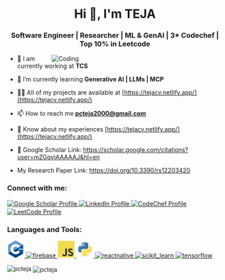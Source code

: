 <h1 align="center">Hi 👋, I'm TEJA</h1>
<h3 align="center">Software Engineer | Researcher | ML & GenAI | 3* Codechef | Top 10% in Leetcode</h3>

<img align = "right" alt = "Coding" width = "400" src = "https://cdn.dribbble.com/users/1292677/screenshots/6139167/avento.gif"/>

- 🔭 I am currently working at **TCS**

- 🌱 I’m currently learning **Generative AI | LLMs | MCP**

- 👨‍💻 All of my projects are available at [https://tejacv.netlify.app/](https://tejacv.netlify.app/)

- 📫 How to reach me **pcteja2000@gmail.com**

- 📄 Know about my experiences [https://tejacv.netlify.app/](https://tejacv.netlify.app/)

- 📄 Google Scholar Link: https://scholar.google.com/citations?user=mZGqviAAAAAJ&hl=en

- My Research Paper Link: https://doi.org/10.3390/rs12203420

<h3 align="left">Connect with me:</h3>
<p align="left">
  <!-- Google Scholar -->
  <a href="https://scholar.google.com/citations?user=mZGqviAAAAAJ&hl=en" target="_blank">
    <img align="center" src="https://raw.githubusercontent.com/simple-icons/simple-icons/develop/icons/googlescholar.svg" alt="Google Scholar Profile" height="30" width="40" />
  </a>
  <!-- LinkedIn -->
  <a href="https://www.linkedin.com/in/teja-p-c-589546173/" target="_blank">
    <img align="center" src="https://raw.githubusercontent.com/rahuldkjain/github-profile-readme-generator/master/src/images/icons/Social/linked-in-alt.svg" alt="LinkedIn Profile" height="30" width="40" />
  </a>
  <!-- CodeChef -->
  <a href="https://www.codechef.com/users/pcteja" target="_blank">
    <img align="center" src="https://cdn.jsdelivr.net/npm/simple-icons@3.1.0/icons/codechef.svg" alt="CodeChef Profile" height="30" width="40" />
  </a>
  <!-- LeetCode -->
  <a href="https://leetcode.com/pc2827/" target="_blank">
    <img align="center" src="https://raw.githubusercontent.com/rahuldkjain/github-profile-readme-generator/master/src/images/icons/Social/leet-code.svg" alt="LeetCode Profile" height="30" width="40" />
  </a>
</p>

<h3 align="left">Languages and Tools:</h3>
<p align="left"> <a href="https://www.w3schools.com/cpp/" target="_blank"> <img src="https://raw.githubusercontent.com/devicons/devicon/master/icons/cplusplus/cplusplus-original.svg" alt="cplusplus" width="40" height="40"/> </a> <a href="https://firebase.google.com/" target="_blank"> <img src="https://www.vectorlogo.zone/logos/firebase/firebase-icon.svg" alt="firebase" width="40" height="40"/> </a> <a href="https://developer.mozilla.org/en-US/docs/Web/JavaScript" target="_blank"> <img src="https://raw.githubusercontent.com/devicons/devicon/master/icons/javascript/javascript-original.svg" alt="javascript" width="40" height="40"/> </a> <a href="https://www.python.org" target="_blank"> <img src="https://raw.githubusercontent.com/devicons/devicon/master/icons/python/python-original.svg" alt="python" width="40" height="40"/> </a> <a href="https://reactnative.dev/" target="_blank"> <img src="https://reactnative.dev/img/header_logo.svg" alt="reactnative" width="40" height="40"/> </a> <a href="https://scikit-learn.org/" target="_blank"> <img src="https://upload.wikimedia.org/wikipedia/commons/0/05/Scikit_learn_logo_small.svg" alt="scikit_learn" width="40" height="40"/> </a> <a href="https://www.tensorflow.org" target="_blank"> <img src="https://www.vectorlogo.zone/logos/tensorflow/tensorflow-icon.svg" alt="tensorflow" width="40" height="40"/> </a> </p>

<p><img align="left" src="https://github-readme-stats.vercel.app/api/top-langs?username=pcteja&show_icons=true&locale=en&layout=compact" alt="pcteja" /></p>

<p>&nbsp;<img align="center" src="https://github-readme-stats.vercel.app/api?username=pcteja&show_icons=true&locale=en" alt="pcteja" /></p>
